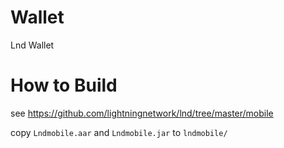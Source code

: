 # Wallet

Lnd Wallet

# How to Build

see https://github.com/lightningnetwork/lnd/tree/master/mobile

copy `Lndmobile.aar` and `Lndmobile.jar` to `lndmobile/`
